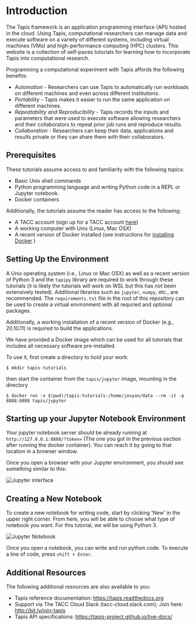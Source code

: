 # Introduction

The Tapis framework is an application programming interface (API) hosted in the cloud.
Using Tapis, computational researchers can manage data and execute software on a
variety of different systems, including virtual machines (VMs) and high-performance
computing (HPC) clusters. This website is a collection of self-paces tutorials for learning
how to incorporate Tapis into computational research.

Programming a computational experiment with Tapis affords the following benefits:
* _Automation_ - Researchers can use Tapis to automatically run workloads on 
different machines and even across different institutions.
* _Portability_ - Tapis makes it easier to run the same application on different machines.
* _Repeatability and Reproducibility_ - Tapis records the inputs and parameters that were used to execute
software allowing researchers and their collaborators to repeat prior job runs and reproduce results.
* _Collaboration_ - Researchers can keep their data, applications and results private or they can share 
them with their collaborators.

## Prerequisites
These tutorials assume access to and familiarity with the following topics:
* Basic Unix shell commands
* Python programming language and writing Python code in a REPL or Jupyter notebook.
* Docker containers

Additionally, the tutorials assume the reader has access to the following: 
* A TACC account (sign up for a TACC account [here](https://portal.tacc.utexas.edu/account-request))
* A working computer with Unix (Linux, Mac OSX) 
* A recent version of Docker installed (see instructions for [installing Docker](https://docs.docker.com/get-docker/) )

## Setting Up the Environment
A Unix operating system (i.e., Linux or Mac OSX) as well as a recent version of Python 3 and 
the `tapipy` library are required to work through these tutorials (it is likely the
tutorials will work on WSL but this has not been extensively tested). Additional libraries
such as `jupyter`, `numpy`, etc., are recommended. The `requirements.txt` file in the root
of this repository can be used to create a virtual environment with all requried and optional
packages.

Additionally, a working installation of a recent version of Docker (e.g., 20.10.11) is required to build
the applications.

We have provided a Docker image which can be used for all tutorials that includes all 
necessary software pre-installed.

To use it, first create a directory to hold your work:

```
$ mkdir tapis-tutorials
```

then start the container from the `tapis/jupyter` image, mounting in the directory

```
$ docker run -v $(pwd)/tapis-tutorials:/home/jovyan/data --rm -it -p 8888:8888 tapis/jupyter
```

## Starting up your Jupyter Notebook Environment

Your jupyter notebook server should be already running at `http://127.0.0.1:8888/?token=` (The one you got in the 
previous section after running the docker container). You can reach it by going to 
that location in a browser window.

Once you open a browser with your Jupyter environment, you should see something similar 
to this: 

<img src="../images/jupyter1.png" class="img-responsive" alt="Jupyter interface"> 

## Creating a New Notebook

To create a new notebook for writing code, start by clicking 'New' in the upper right 
corner. From here, you will be able to choose what type of notebook you want. For this 
tutorial, we will be using Python 3. 

<img src="../images/jupyter2.png" alt="Jupyter Notebook">

Once you open a notebook, you can write and run python code. To execute a line of code, 
press `shift + Enter`. 

## Additional Resources
The following additional resources are also available to you:

* Tapis reference documentation: https://tapis.readthedocs.org
* Support via The TACC Cloud Slack (tacc-cloud.slack.com); Join here: http://bit.ly/join-tapis
* Tapis API specifications: https://tapis-project.github.io/live-docs/